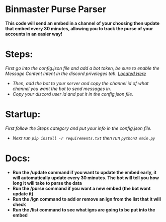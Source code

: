 # Binmaster Purse Parser

**This code will send an embed in a channel of your choosing then update that embed every 30 minutes, allowing you to track the purse of your accounts in an easier way!**

# Steps:

_First go into the config.json file and add a bot token, be sure to enable the Message Content Intent in the discord priveleges tab._
_[Located Here](https://discord.com/developers/applications/)_

* _Then, add the bot to your server and copy the channel id of what channel you want the bot to send messages in._
* _Copy your discord user id and put it in the config.json file._

# Startup:

_First follow the Steps category and put your info in the config.json file._

- _Next run `pip install -r requirements.txt` then run `python3 main.py`_

# Docs:
* **Run the /update command if you want to update the embed early, it will automatically update every 30 minutes. The bot will tell you how long it will take to parse the data**
* **Run the /purse command if you want a new embed (the bot wont update it)**
* **Run the /ign command to add or remove an ign from the list that it will check**
* **Run the /list command to see what igns are going to be put into the embed**
